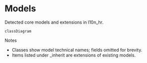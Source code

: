 # Models

Detected core models and extensions in l10n_hr.

```mermaid
classDiagram
```

Notes
- Classes show model technical names; fields omitted for brevity.
- Items listed under _inherit are extensions of existing models.
